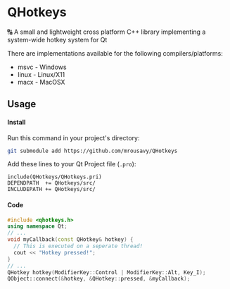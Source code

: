 # QHotkeys
🔠 A small and lightweight cross platform C++ library implementing a system-wide hotkey system for Qt

There are implementations available for the following compilers/platforms:
* msvc - Windows
* linux - Linux/X11
* macx - MacOSX

## Usage
#### Install
Run this command in your project's directory:
```sh
git submodule add https://github.com/mrousavy/QHotkeys
```

Add these lines to your Qt Project file (`.pro`):
```qmake
include(QHotkeys/QHotkeys.pri)
DEPENDPATH  += QHotkeys/src/
INCLUDEPATH += QHotkeys/src/
```

#### Code
```cpp
#include <qhotkeys.h>
using namespace Qt;
// ...
void myCallback(const QHotkey& hotkey) {
  // This is executed on a seperate thread!
  cout << "Hotkey pressed!";
}
// ...
QHotkey hotkey(ModifierKey::Control | ModifierKey::Alt, Key_I);
QObject::connect(&hotkey, &QHotkey::pressed, &myCallback);
```
